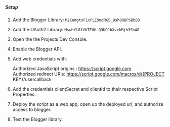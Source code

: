 ##### Setup  
1) Add the Blogger Library: `M2CuWgtxF1cPLI9mdRG5_9sh00DPSBbB3`  
2) Add the OAuth2 Library: `MswhXl8fVhTFUH_Q3UOJbXvxhMjh3Sh48`  
3) Open the the Projects Dev Console.  
4) Enable the Blogger API.  
5) Add web credentials with: 

    Authorized JavaScript origins : https://script.google.com  
    Authorized redirect URIs:  https://script.google.com/macros/d/{PROJECT KEY}/usercallback
6) Add the credentials clientSecret and clientId to their respective Script Properties.  
7) Deploy the script as a web app, open up the deployed url, and authorize access to blogger.

8) Test the Blogger library.

